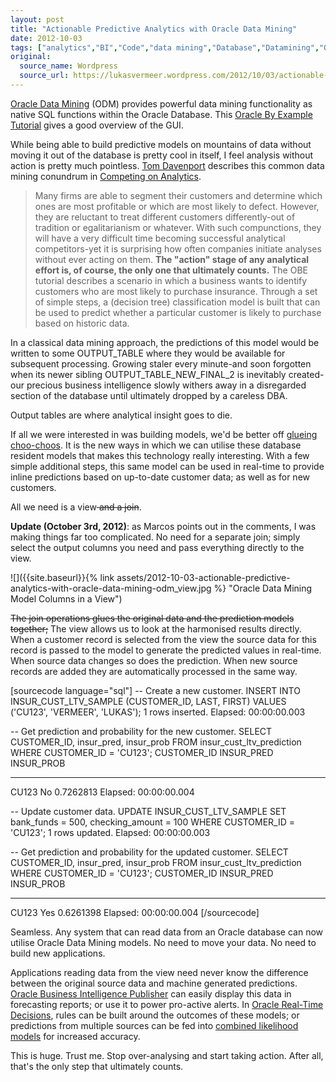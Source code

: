 ```yaml
---
layout: post
title: "Actionable Predictive Analytics with Oracle Data Mining"
date: 2012-10-03
tags: ["analytics","BI","Code","data mining","Database","Datamining","Oracle","RTD","SQL"]
original:
  source_name: Wordpress
  source_url: https://lukasvermeer.wordpress.com/2012/10/03/actionable-predictive-analytics-with-oracle-data-mining/
---
```


[Oracle Data Mining](http://www.oracle.com/technetwork/database/options/advanced-analytics/odm/index.html) (ODM) provides powerful data mining functionality as native SQL functions within the Oracle Database. This [Oracle By Example Tutorial](http://apex.oracle.com/pls/apex/f?p=44785:24:5873518276883::NO:24:P24_CONTENT_ID,P24_PREV_PAGE:5271,2) gives a good overview of the GUI.

While being able to build predictive models on mountains of data without moving it out of the database is pretty cool in itself, I feel analysis without action is pretty much pointless. [Tom Davenport](http://www.tomdavenport.com) describes this common data mining conundrum in [Competing on Analytics](http://www.amazon.com/Competing-Analytics-New-Science-Winning/dp/1422103323).
> Many firms are able to segment their customers and determine which ones are most profitable or which are most likely to defect. However, they are reluctant to treat different customers differently-out of tradition or egalitarianism or whatever. With such compunctions, they will have a very difficult time becoming successful analytical competitors-yet it is surprising how often companies initiate analyses without ever acting on them. **The "action" stage of any analytical effort is, of course, the only one that ultimately counts.**
The OBE tutorial describes a scenario in which a business wants to identify customers who are most likely to purchase insurance. Through a set of simple steps, a (decision tree) classification model is built that can be used to predict whether a particular customer is likely to purchase based on historic data.

In a classical data mining approach, the predictions of this model would be written to some OUTPUT_TABLE where they would be available for subsequent processing. Growing staler every minute-and soon forgotten when its newer sibling OUTPUT_TABLE_NEW_FINAL_2 is inevitably created-our precious business intelligence slowly withers away in a disregarded section of the database until ultimately dropped by a careless DBA.

Output tables are where analytical insight goes to die.

If all we were interested in was building models, we'd be better off [glueing choo-choos](http://www.marklin.com). It is the new ways in which we can utilise these database resident models that makes this technology really interesting. With a few simple additional steps, this same model can be used in real-time to provide inline predictions based on up-to-date customer data; as well as for new customers.

All we need is a view<del> and a join</del>.

**Update (October 3rd, 2012)**: as Marcos points out in the comments, I was making things far too complicated. No need for a separate join; simply select the output columns you need and pass everything directly to the view.

![]({{site.baseurl}}{% link assets/2012-10-03-actionable-predictive-analytics-with-oracle-data-mining-odm_view.jpg %} "Oracle Data Mining Model Columns in a View")

<del>The join operations glues the original data and the prediction models together;</del> The view allows us to look at the harmonised results directly. When a customer record is selected from the view the source data for this record is passed to the model to generate the predicted values in real-time. When source data changes so does the prediction. When new source records are added they are automatically processed in the same way.

[sourcecode language="sql"]
-- Create a new customer.
INSERT INTO INSUR_CUST_LTV_SAMPLE (CUSTOMER_ID, LAST, FIRST) VALUES ('CU123', 'VERMEER', 'LUKAS');
1 rows inserted.
Elapsed: 00:00:00.003

-- Get prediction and probability for the new customer.
SELECT CUSTOMER_ID, insur_pred, insur_prob FROM insur_cust_ltv_prediction WHERE CUSTOMER_ID = 'CU123';
CUSTOMER_ID INSUR_PRED INSUR_PROB
----------- ---------- ----------
CU123       No         0.7262813
Elapsed: 00:00:00.004

-- Update customer data.
UPDATE INSUR_CUST_LTV_SAMPLE SET bank_funds = 500, checking_amount = 100 WHERE CUSTOMER_ID = 'CU123';
1 rows updated.
Elapsed: 00:00:00.003

-- Get prediction and probability for the updated customer.
SELECT CUSTOMER_ID, insur_pred, insur_prob FROM insur_cust_ltv_prediction WHERE CUSTOMER_ID = 'CU123';
CUSTOMER_ID INSUR_PRED INSUR_PROB
----------- ---------- ----------
CU123       Yes        0.6261398
Elapsed: 00:00:00.004
[/sourcecode]

Seamless. Any system that can read data from an Oracle database can now utilise Oracle Data Mining models. No need to move your data. No need to build new applications.

Applications reading data from the view need never know the difference between the original source data and machine generated predictions. [Oracle Business Intelligence Publisher](http://www.oracle.com/us/solutions/business-analytics/business-intelligence/publisher/overview/index.html) can easily display this data in forecasting reports; or use it to power pro-active alerts. In [Oracle Real-Time Decisions](http://www.oracle.com/us/solutions/business-analytics/business-intelligence/real-time-decisions/overview/index.html), rules can be built around the outcomes of these models; or predictions from multiple sources can be fed into [combined likelihood models](https://blogs.oracle.com/rtd/en/entry/combined_likelihood_models) for increased accuracy.

This is huge. Trust me. Stop over-analysing and start taking action. After all, that's the only step that ultimately counts.
